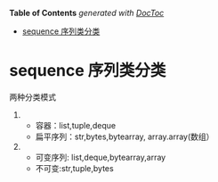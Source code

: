 <!-- START doctoc generated TOC please keep comment here to allow auto update -->
<!-- DON'T EDIT THIS SECTION, INSTEAD RE-RUN doctoc TO UPDATE -->
**Table of Contents**  *generated with [DocToc](https://github.com/thlorenz/doctoc)*

- [sequence 序列类分类](#sequence-%E5%BA%8F%E5%88%97%E7%B1%BB%E5%88%86%E7%B1%BB)

<!-- END doctoc generated TOC please keep comment here to allow auto update -->

# sequence 序列类分类
两种分类模式
1.  - 容器：list,tuple,deque
    - 扁平序列：str,bytes,bytearray, array.array(数组）
2.  - 可变序列: list,deque,bytearray,array
    - 不可变:str,tuple,bytes

